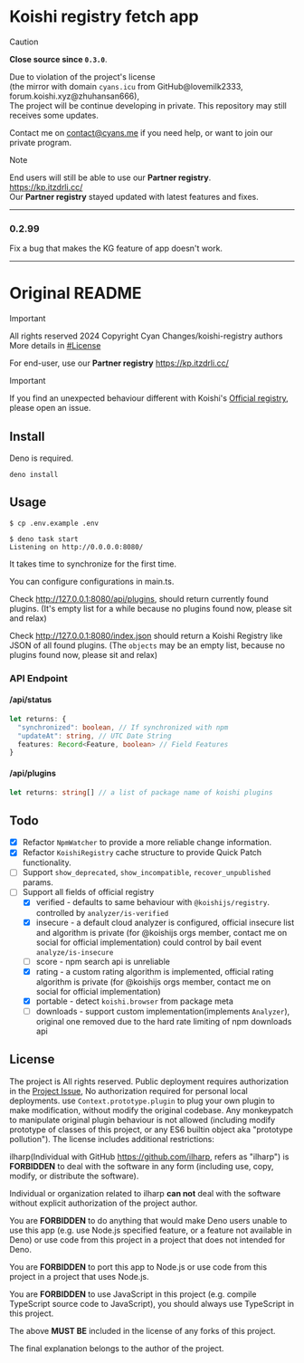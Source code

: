 # Koishi registry fetch app

> [!CAUTION]
> **Close source since `0.3.0`**.
> 
> Due to violation of the project's license  
> (the mirror with domain `cyans.icu` from GitHub@lovemilk2333, forum.koishi.xyz@zhuhansan666),  
> The project will be continue developing in private. This repository may still receives some updates.
> 
> Contact me on [contact@cyans.me](mailto:contact@cyans.me) if you need help, or want to join our private program.

> [!NOTE]
> End users will still be able to use our
> **Partner registry**.  
> https://kp.itzdrli.cc/  
> Our **Partner registry** stayed updated with latest features and fixes.

---
### 0.2.99
Fix a bug that makes the KG feature of app doesn't work.

---


# Original README

> [!IMPORTANT]  
> All rights reserved 2024 Copyright Cyan Changes/koishi-registry authors  
> More details in [#License](https://github.com/CyanChanges/koishi-registry/blob/main/LICENSE)

For end-user, use our
**Partner registry**
https://kp.itzdrli.cc/

> [!IMPORTANT]  
> If you find an unexpected behaviour different with Koishi's [Official registry](https://registry.koishi.chat/),
> please open an issue.

## Install
Deno is required.
```shell
deno install
```

## Usage
```shell
$ cp .env.example .env
```
```shell
$ deno task start
Listening on http://0.0.0.0:8080/
```

It takes time to synchronize for the first time.

You can configure configurations in main.ts.

Check http://127.0.0.1:8080/api/plugins,
should return currently found plugins.
(It's empty list for a while because no plugins found now, please sit and relax)

Check http://127.0.0.1:8080/index.json
should return a Koishi Registry like JSON of all found plugins.
(The `objects` may be an empty list, because no plugins found now, please sit and relax)

### API Endpoint
#### /api/status
```typescript
let returns: {
  "synchronized": boolean, // If synchronized with npm
  "updateAt": string, // UTC Date String
  features: Record<Feature, boolean> // Field Features
}
```
#### /api/plugins
```typescript
let returns: string[] // a list of package name of koishi plugins
```

## Todo
- [x] Refactor `NpmWatcher` to provide a more reliable change information.
- [x] Refactor `KoishiRegistry` cache structure to provide Quick Patch functionality.
- [ ] Support `show_deprecated`, `show_incompatible`, `recover_unpublished` params.
- [ ] Support all fields of official registry
  - [x] verified - defaults to same behaviour with `@koishijs/registry`. controlled by `analyzer/is-verified`
  - [x] insecure - a default cloud analyzer is configured, official insecure list and algorithm is private (for @koishijs orgs member, contact me on social for official implementation)
                   could control by bail event `analyze/is-insecure`
  - [ ] score    - npm search api is unreliable
  - [x] rating   - a custom rating algorithm is implemented, official rating algorithm is private (for @koishijs orgs member, contact me on social for official implementation)
  - [x] portable - detect `koishi.browser` from package meta
  - [ ] downloads - support custom implementation(implements `Analyzer`), original one removed due to the hard rate limiting of npm downloads api

## License

The project is All rights reserved.
Public deployment requires authorization in the [Project Issue](https://github.com/CyanChanges/koishi-registry),
No authorization required for personal local deployments.
use `Context.prototype.plugin` to plug your own plugin to make modification,
without modify the original codebase.
Any monkeypatch to manipulate original plugin behaviour is not allowed
(including modify prototype of classes of this project, or any ES6 builtin object aka "prototype pollution").
The license includes additional restrictions:

ilharp(Individual with GitHub https://github.com/ilharp, refers as "ilharp")
is **FORBIDDEN** to deal with the software in any form (including use, copy, modify, or distribute the software).

Individual or organization related to ilharp **can not** deal with the software without explicit authorization of the project author.

You are **FORBIDDEN** to do anything that would make Deno users unable to use this app (e.g. use Node.js specified feature, or a feature not available in Deno) or use code from this project in a project that does not intended for Deno.

You are **FORBIDDEN** to port this app to Node.js or use code from this project in a project that uses Node.js.

You are **FORBIDDEN** to use JavaScript in this project (e.g. compile TypeScript source code to JavaScript), you should always use TypeScript in this project.

The above **MUST BE** included in the license of any forks of this project.

The final explanation belongs to the author of the project.
